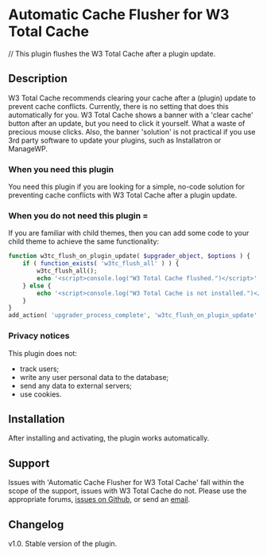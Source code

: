# Automatic Cache Flusher for W3 Total Cache
// This plugin flushes the W3 Total Cache after a plugin update.

## Description

W3 Total Cache recommends clearing your cache after a (plugin) update to prevent cache conflicts. Currently, there is no setting that does this automatically for you. W3 Total Cache shows a banner with a 'clear cache' button after an update, but you need to click it yourself. What a waste of precious mouse clicks. Also, the banner 'solution' is not practical if you use 3rd party software to update your plugins, such as Installatron or ManageWP.

### When you need this plugin

You need this plugin if you are looking for a simple, no-code solution for preventing cache conflicts with W3 Total Cache after a plugin update.

### When you do not need this plugin =

If you are familiar with child themes, then you can add some code to your child theme to achieve the same functionality:

```php
function w3tc_flush_on_plugin_update( $upgrader_object, $options ) {
    if ( function_exists( 'w3tc_flush_all' ) ) {
        w3tc_flush_all();
        echo '<script>console.log("W3 Total Cache flushed.")</script>';
    } else {
        echo '<script>console.log("W3 Total Cache is not installed.")</script>';
    }
}
add_action( 'upgrader_process_complete', 'w3tc_flush_on_plugin_update', 10, 2 );
```

### Privacy notices

This plugin does not:

- track users;
- write any user personal data to the database;
- send any data to external servers;
- use cookies.

## Installation

After installing and activating, the plugin works automatically.

## Support

Issues with 'Automatic Cache Flusher for W3 Total Cache' fall within the scope of the support, issues with W3 Total Cache do not. Please use the appropriate forums, [issues on Github](https://github.com/StachRedeker/Automatic-Cache-Flusher-for-W3-Total-Cache/issues), or send an [email](mailto:info@stachredeker.nl).

## Changelog

v1.0. Stable version of the plugin.
